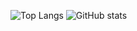 ![Top Langs](https://github-readme-stats.vercel.app/api/top-langs/?username=cmolina12)
![GitHub stats](https://github-readme-stats.vercel.app/api?username=cmolina12&show_icons=true)

